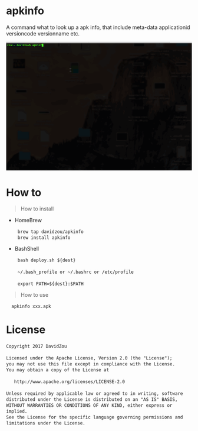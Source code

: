 # apkinfo
A command what to look up a apk info, that include meta-data applicationid versioncode versionname etc.

![image](docs/images/apkinfo.gif)

# How to

> How to install

* HomeBrew

    ```
     brew tap davidzou/apkinfo
     brew install apkinfo
    ```

* BashShell
    
    ```
     bash deploy.sh ${dest}
     
     ~/.bash_profile or ~/.bashrc or /etc/profile
     
     export PATH=${dest}:$PATH
    ```
> How to use

```
  apkinfo xxx.apk
```

# License

```
Copyright 2017 DavidZou

Licensed under the Apache License, Version 2.0 (the "License");
you may not use this file except in compliance with the License.
You may obtain a copy of the License at

   http://www.apache.org/licenses/LICENSE-2.0

Unless required by applicable law or agreed to in writing, software
distributed under the License is distributed on an "AS IS" BASIS,
WITHOUT WARRANTIES OR CONDITIONS OF ANY KIND, either express or implied.
See the License for the specific language governing permissions and
limitations under the License.
```